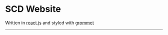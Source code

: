 # SCD Website 

Written in [react.js](https://reactjs.org/) and styled with [grommet](https://grommet.io/)

___________

